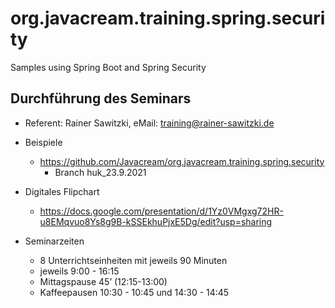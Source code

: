 # org.javacream.training.spring.security
Samples using Spring Boot and Spring Security

## Durchführung des Seminars

* Referent: Rainer Sawitzki, eMail: training@rainer-sawitzki.de

* Beispiele
  * https://github.com/Javacream/org.javacream.training.spring.security
    *  Branch huk_23.9.2021
    
* Digitales Flipchart
  * https://docs.google.com/presentation/d/1Yz0VMgxg72HR-u8EMqvuo8Ys8g9B-kSSEkhuPjxE5Dg/edit?usp=sharing
  
* Seminarzeiten
  * 8 Unterrichtseinheiten mit jeweils 90 Minuten
  * jeweils 9:00 - 16:15
  * Mittagspause 45’ (12:15-13:00)
  * Kaffeepausen 10:30 - 10:45 und 14:30 - 14:45
   
